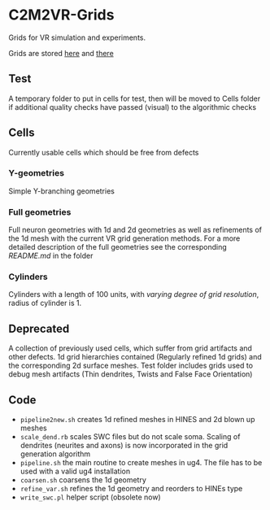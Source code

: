 # C2M2VR-Grids 
Grids for VR simulation and experiments.

Grids are stored [here](https://temple.app.box.com/folder/116445648846) and [there](https://temple.app.box.com/folder/116203752704)

## Test
A temporary folder to put in cells for test, then will be moved to Cells folder 
if additional quality checks have passed (visual) to the algorithmic checks

## Cells
Currently usable cells which should be free from defects

### Y-geometries
Simple Y-branching geometries

### Full geometries
Full neuron geometries with 1d and 2d geometries as well as refinements of the 1d mesh with the current VR grid generation methods.
For a more detailed description of the full geometries see the corresponding *README.md* in the folder

### Cylinders
Cylinders with a length of 100 units, with *varying degree of grid resolution*, radius of cylinder is 1.

## Deprecated
A collection of previously used cells, which suffer from grid artifacts and other defects. 1d grid hierarchies
contained (Regularly refined 1d grids) and the corresponding 2d surface meshes. Test folder includes grids
used to debug mesh artifacts (Thin dendrites, Twists and False Face Orientation)

## Code
- `pipeline2new.sh` creates 1d refined meshes in HINES and 2d blown up meshes
- `scale_dend.rb` scales SWC files but do not scale soma.
Scaling of dendrites (neurites and axons) is now incorporated in the grid generation algorithm
- `pipeline.sh` the main routine to create meshes in ug4. The file has to be used with a valid ug4 installation 
- `coarsen.sh` coarsens the 1d geometry
- `refine_var.sh` refines the 1d geometry and reorders to HINEs type
- `write_swc.pl` helper script (obsolete now)
